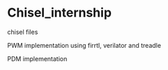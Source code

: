 # Chisel_internship
chisel files

PWM implementation using firrtl, verilator and treadle

PDM implementation 
